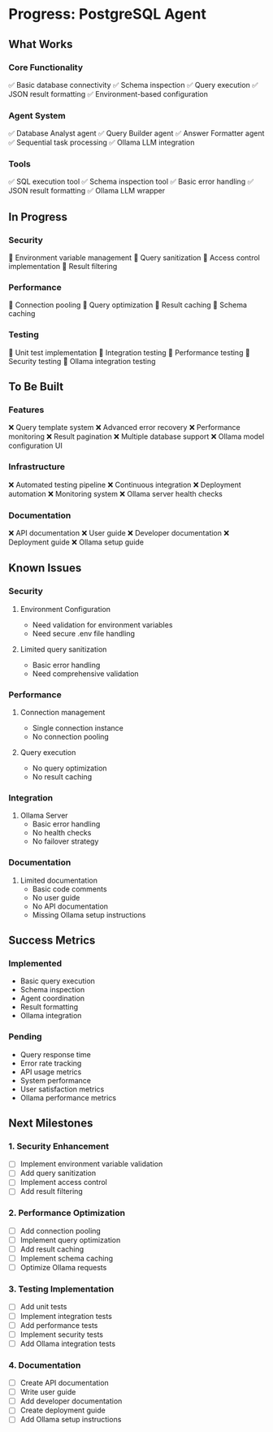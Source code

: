 # Progress: PostgreSQL Agent

## What Works

### Core Functionality
✅ Basic database connectivity
✅ Schema inspection
✅ Query execution
✅ JSON result formatting
✅ Environment-based configuration

### Agent System
✅ Database Analyst agent
✅ Query Builder agent
✅ Answer Formatter agent
✅ Sequential task processing
✅ Ollama LLM integration

### Tools
✅ SQL execution tool
✅ Schema inspection tool
✅ Basic error handling
✅ JSON result formatting
✅ Ollama LLM wrapper

## In Progress

### Security
🔄 Environment variable management
🔄 Query sanitization
🔄 Access control implementation
🔄 Result filtering

### Performance
🔄 Connection pooling
🔄 Query optimization
🔄 Result caching
🔄 Schema caching

### Testing
🔄 Unit test implementation
🔄 Integration testing
🔄 Performance testing
🔄 Security testing
🔄 Ollama integration testing

## To Be Built

### Features
❌ Query template system
❌ Advanced error recovery
❌ Performance monitoring
❌ Result pagination
❌ Multiple database support
❌ Ollama model configuration UI

### Infrastructure
❌ Automated testing pipeline
❌ Continuous integration
❌ Deployment automation
❌ Monitoring system
❌ Ollama server health checks

### Documentation
❌ API documentation
❌ User guide
❌ Developer documentation
❌ Deployment guide
❌ Ollama setup guide

## Known Issues

### Security
1. Environment Configuration
   - Need validation for environment variables
   - Need secure .env file handling

2. Limited query sanitization
   - Basic error handling
   - Need comprehensive validation

### Performance
1. Connection management
   - Single connection instance
   - No connection pooling

2. Query execution
   - No query optimization
   - No result caching

### Integration
1. Ollama Server
   - Basic error handling
   - No health checks
   - No failover strategy

### Documentation
1. Limited documentation
   - Basic code comments
   - No user guide
   - No API documentation
   - Missing Ollama setup instructions

## Success Metrics

### Implemented
- Basic query execution
- Schema inspection
- Agent coordination
- Result formatting
- Ollama integration

### Pending
- Query response time
- Error rate tracking
- API usage metrics
- System performance
- User satisfaction metrics
- Ollama performance metrics

## Next Milestones

### 1. Security Enhancement
- [ ] Implement environment variable validation
- [ ] Add query sanitization
- [ ] Implement access control
- [ ] Add result filtering

### 2. Performance Optimization
- [ ] Add connection pooling
- [ ] Implement query optimization
- [ ] Add result caching
- [ ] Implement schema caching
- [ ] Optimize Ollama requests

### 3. Testing Implementation
- [ ] Add unit tests
- [ ] Implement integration tests
- [ ] Add performance tests
- [ ] Implement security tests
- [ ] Add Ollama integration tests

### 4. Documentation
- [ ] Create API documentation
- [ ] Write user guide
- [ ] Add developer documentation
- [ ] Create deployment guide
- [ ] Add Ollama setup instructions
